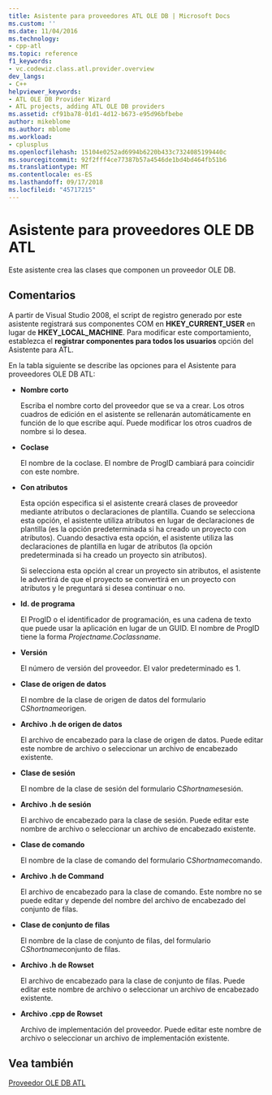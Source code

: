 ```yaml
---
title: Asistente para proveedores ATL OLE DB | Microsoft Docs
ms.custom: ''
ms.date: 11/04/2016
ms.technology:
- cpp-atl
ms.topic: reference
f1_keywords:
- vc.codewiz.class.atl.provider.overview
dev_langs:
- C++
helpviewer_keywords:
- ATL OLE DB Provider Wizard
- ATL projects, adding ATL OLE DB providers
ms.assetid: cf91ba78-01d1-4d12-b673-e95d96bfbebe
author: mikeblome
ms.author: mblome
ms.workload:
- cplusplus
ms.openlocfilehash: 15104e0252ad6994b6220b433c7324085199440c
ms.sourcegitcommit: 92f2fff4ce77387b57a4546de1bd4bd464fb51b6
ms.translationtype: MT
ms.contentlocale: es-ES
ms.lasthandoff: 09/17/2018
ms.locfileid: "45717215"
---
```

# <a name="atl-ole-db-provider-wizard"></a>Asistente para proveedores OLE DB ATL

Este asistente crea las clases que componen un proveedor OLE DB.

## <a name="remarks"></a>Comentarios

A partir de Visual Studio 2008, el script de registro generado por este asistente registrará sus componentes COM en **HKEY_CURRENT_USER** en lugar de **HKEY_LOCAL_MACHINE**. Para modificar este comportamiento, establezca el **registrar componentes para todos los usuarios** opción del Asistente para ATL.

En la tabla siguiente se describe las opciones para el Asistente para proveedores OLE DB ATL:

- **Nombre corto**

   Escriba el nombre corto del proveedor que se va a crear. Los otros cuadros de edición en el asistente se rellenarán automáticamente en función de lo que escribe aquí. Puede modificar los otros cuadros de nombre si lo desea.

- **Coclase**

   El nombre de la coclase. El nombre de ProgID cambiará para coincidir con este nombre.

- **Con atributos**

   Esta opción especifica si el asistente creará clases de proveedor mediante atributos o declaraciones de plantilla. Cuando se selecciona esta opción, el asistente utiliza atributos en lugar de declaraciones de plantilla (es la opción predeterminada si ha creado un proyecto con atributos). Cuando desactiva esta opción, el asistente utiliza las declaraciones de plantilla en lugar de atributos (la opción predeterminada si ha creado un proyecto sin atributos).

   Si selecciona esta opción al crear un proyecto sin atributos, el asistente le advertirá de que el proyecto se convertirá en un proyecto con atributos y le preguntará si desea continuar o no.

- **Id. de programa**

   El ProgID o el identificador de programación, es una cadena de texto que puede usar la aplicación en lugar de un GUID. El nombre de ProgID tiene la forma *Projectname.Coclassname*.

- **Versión**

   El número de versión del proveedor. El valor predeterminado es 1.

- **Clase de origen de datos**

   El nombre de la clase de origen de datos del formulario C*Shortname*origen.

- **Archivo .h de origen de datos**

   El archivo de encabezado para la clase de origen de datos. Puede editar este nombre de archivo o seleccionar un archivo de encabezado existente.

- **Clase de sesión**

   El nombre de la clase de sesión del formulario C*Shortname*sesión.

- **Archivo .h de sesión**

   El archivo de encabezado para la clase de sesión. Puede editar este nombre de archivo o seleccionar un archivo de encabezado existente.

- **Clase de comando**

   El nombre de la clase de comando del formulario C*Shortname*comando.

- **Archivo .h de Command**

   El archivo de encabezado para la clase de comando. Este nombre no se puede editar y depende del nombre del archivo de encabezado del conjunto de filas.

- **Clase de conjunto de filas**

   El nombre de la clase de conjunto de filas, del formulario C*Shortname*conjunto de filas.

- **Archivo .h de Rowset**

   El archivo de encabezado para la clase de conjunto de filas. Puede editar este nombre de archivo o seleccionar un archivo de encabezado existente.

- **Archivo .cpp de Rowset**

   Archivo de implementación del proveedor. Puede editar este nombre de archivo o seleccionar un archivo de implementación existente.

## <a name="see-also"></a>Vea también

[Proveedor OLE DB ATL](../../atl/reference/adding-an-atl-ole-db-provider.md)

